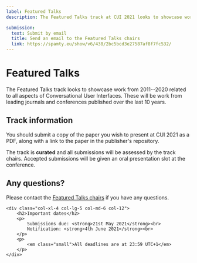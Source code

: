 ```yaml
---
label: Featured Talks
description: The Featured Talks track at CUI 2021 looks to showcase work from 2011--2020 related to all aspects of Conversational User Interfaces.

submission:
  text: Submit by email
  title: Send an email to the Featured Talks chairs
  link: https://spamty.eu/show/v6/438/2bc5bcd3e27587af8f7fc532/
---
```


# Featured Talks

The Featured Talks track looks to showcase work from 2011--2020 related to all aspects of Conversational User Interfaces. These will be work from leading journals and conferences published over the last 10 years. 

<div class="row">
	<div class="col-xl-8 col-lg-7 col-md-6 col-12">
		<h2>Track information</h2>
		<p>
			You should submit a copy of the paper you wish to present at CUI 2021 as a PDF, along with a link to the paper in the publisher's repository.
		</p>
		<p>
			 The track is <strong>curated</strong> and all submissions will be assessed by the track chairs. Accepted submissions will be given an oral presentation slot at the conference.
		</p>
		<h2>Any questions?</h2>
		<p>
			Please contact the <a href="https://spamty.eu/show/v6/438/2bc5bcd3e27587af8f7fc532/" title="Retrieve the email address for the Featured Talks chairs">Featured Talks chairs</a> if you have any questions.
		</p>
	</div>

	<div class="col-xl-4 col-lg-5 col-md-6 col-12">
		<h2>Important dates</h2>
		<p>
			Submissions due: <strong>21st May 2021</strong><br>
			Notification: <strong>4th June 2021</strong><br>
		</p>
		<p>
			<em class="small">All deadlines are at 23:59 UTC+1</em>
		</p>
	</div>
</div>